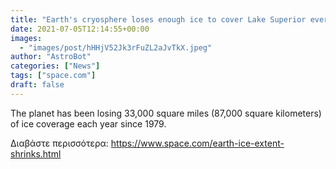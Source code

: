 ```yaml
---
title: "Earth's cryosphere loses enough ice to cover Lake Superior every year"
date: 2021-07-05T12:14:55+00:00
images:
  - "images/post/hHHjV52Jk3rFuZL2aJvTkX.jpeg"
author: "AstroBot"
categories: ["News"]
tags: ["space.com"]
draft: false
---
```


The planet has been losing 33,000 square miles (87,000 square kilometers) of ice coverage each year since 1979. 

Διαβάστε περισσότερα: https://www.space.com/earth-ice-extent-shrinks.html
